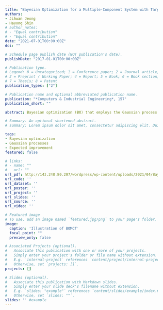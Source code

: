```yaml
---
title: "Bayesian Optimization for a Multiple-Component System with Target Values"
authors:
- Jihwan Jeong
- Hayong Shin
# author_notes:
# - "Equal contribution"
# - "Equal contribution"
date: "2021-07-01T00:00:00Z"
doi: ""

# Schedule page publish date (NOT publication's date).
publishDate: "2017-01-01T00:00:00Z"

# Publication type.
# Legend: 0 = Uncategorized; 1 = Conference paper; 2 = Journal article;
# 3 = Preprint / Working Paper; 4 = Report; 5 = Book; 6 = Book section;
# 7 = Thesis; 8 = Patent
publication_types: ["2"]

# Publication name and optional abbreviated publication name.
publication: "*Computers & Industrial Engineering*, 157"
publication_short: ""

abstract: Bayesian optimization (BO) that employs the Gaussian process (GP) as a surrogate model has recently gained much attention in optimization of expensive black-box functions. In BO, the number of experiments necessary to optimize a function can be considerably reduced by sequentially selecting next design points that are optimal with respect to some sampling criterion. However, little research has been done to address the optimization of a multiple-component system where each component has a certain target value to meet. In this paper, we aim to find an optimal design parameter in the sense that the response function is close to the target value for every component. To this end, the squared errors from the targets are aggregated to produce an objective function. Instead of modeling this objective using GP as in the standard BO formulation, we place the GP prior over the response function. As a result, the distribution over the objective function follows that of the weighted sum of non-central chi-squared random variables (WSNC) due to the inter-dependency between responses. When components of the system are changed, the standard BO suffers inefficiency; however, our formulation enables us to retain a learned model, resulting in better efficiency. We compare the rates of convergence of different BO methods and other black-box optimization baselines using several test functions. The performance of our model is comparable to the standard BO when there is no change in the system, but the superiority of our method becomes clear when changes in the components occur.

# Summary. An optional shortened abstract.
# summary: Lorem ipsum dolor sit amet, consectetur adipiscing elit. Duis posuere tellus ac convallis placerat. Proin tincidunt magna sed ex sollicitudin condimentum.

tags:
- Bayesian optimization
- Gaussian processes
- Expected improvement
featured: false

# links:
# - name: ""
#   url: ""
url_pdf: http://143.248.80.207/wordpress/wp-content/uploads/2021/04/Bayesian-optimization-for-a-multiple-component-system-with-target-values.pdf
url_code: ''
url_dataset: ''
url_poster: ''
url_project: ''
url_slides: ''
url_source: ''
url_video: ''

# Featured image
# To use, add an image named `featured.jpg/png` to your page's folder. 
image:
  caption: 'Illustration of BOMCT'
  focal_point: ""
  preview_only: false

# Associated Projects (optional).
#   Associate this publication with one or more of your projects.
#   Simply enter your project's folder or file name without extension.
#   E.g. `internal-project` references `content/project/internal-project/index.md`.
#   Otherwise, set `projects: []`.
projects: []

# Slides (optional).
#   Associate this publication with Markdown slides.
#   Simply enter your slide deck's filename without extension.
#   E.g. `slides: "example"` references `content/slides/example/index.md`.
#   Otherwise, set `slides: ""`.
slides: '' #example
---
```


<!-- {{% callout note %}}
Click the *Cite* button above to demo the feature to enable visitors to import publication metadata into their reference management software.
{{% /callout %}}

{{% callout note %}}
Create your slides in Markdown - click the *Slides* button to check out the example.
{{% /callout %}}

Supplementary notes can be added here, including [code, math, and images](https://wowchemy.com/docs/writing-markdown-latex/). -->
